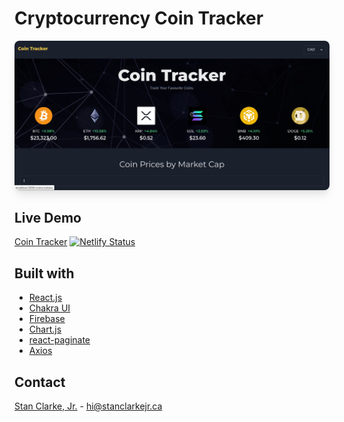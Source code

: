 # Cryptocurrency Coin Tracker

<div align='center' width='100%'>
  <img src='demo-files/coin-tracker-demo.gif' alt='Coin Tracker demo' style='box-shadow: 0 10px 15px -3px rgba(0, 0, 0, 0.1),
    0 4px 6px -2px rgba(0, 0, 0, 0.05); border-radius: 0.5rem'>
</div>

<!-- <details>
  <summary>Table of Contents</summary>

  - [Live Demo](#live-demo)
  - [Built With](#built-with)
</details> -->

## Live Demo

[Coin Tracker](https://co1n-tracker.netlify.app/)
[![Netlify Status](https://api.netlify.com/api/v1/badges/24a8cbac-145f-4ec7-a1ae-98167813aac7/deploy-status)](https://app.netlify.com/sites/co1n-tracker/deploys)

## Built with
- [React.js](https://reactjs.org/)
- [Chakra UI](https://chakra-ui.com/docs/)
- [Firebase](https://firebase.google.com/docs)
- [Chart.js](https://www.chartjs.org/)
- [react-paginate](https://www.npmjs.com/package/react-paginate/)
- [Axios](https://axios-http.com/docs/intro)

## Contact

[Stan Clarke, Jr.](https://github.com/stanclarke-jr) - hi@stanclarkejr.ca



